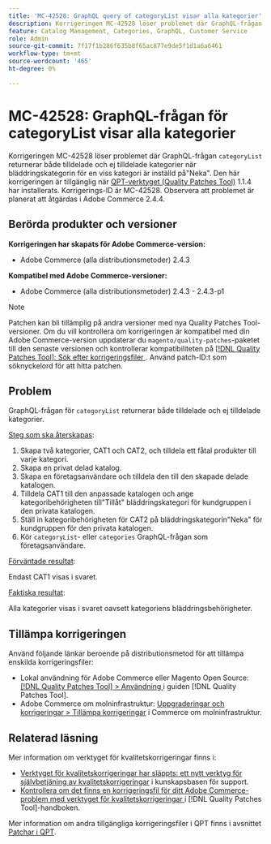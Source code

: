 ```yaml
---
title: 'MC-42528: GraphQL query of categoryList visar alla kategorier'
description: Korrigeringen MC-42528 löser problemet där GraphQL-frågan för categoryList returnerar både tilldelade och ej tilldelade kategorier när bläddringskategorin för en viss kategori är inställd på Neka. Den här korrigeringen är tillgänglig när [QPT-verktyget (Quality Patches Tool)](https://experienceleague.adobe.com/en/docs/commerce-knowledge-base/kb/announcements/commerce-announcements/magento-quality-patches-released-new-tool-to-self-serve-quality-patches) 1.1.4 är installerat. Korrigerings-ID är MC-42528. Observera att problemet är planerat att åtgärdas i Adobe Commerce 2.4.4.
feature: Catalog Management, Categories, GraphQL, Customer Service
role: Admin
source-git-commit: 7f17f1b286f635b8f65ac877e9de5f1d1a6a6461
workflow-type: tm+mt
source-wordcount: '465'
ht-degree: 0%

---
```


# MC-42528: GraphQL-frågan för categoryList visar alla kategorier

Korrigeringen MC-42528 löser problemet där GraphQL-frågan `categoryList` returnerar både tilldelade och ej tilldelade kategorier när bläddringskategorin för en viss kategori är inställd på&quot;Neka&quot;. Den här korrigeringen är tillgänglig när [QPT-verktyget (Quality Patches Tool)](https://experienceleague.adobe.com/en/docs/commerce-knowledge-base/kb/announcements/commerce-announcements/magento-quality-patches-released-new-tool-to-self-serve-quality-patches) 1.1.4 har installerats. Korrigerings-ID är MC-42528. Observera att problemet är planerat att åtgärdas i Adobe Commerce 2.4.4.

## Berörda produkter och versioner

**Korrigeringen har skapats för Adobe Commerce-version:**

* Adobe Commerce (alla distributionsmetoder) 2.4.3

**Kompatibel med Adobe Commerce-versioner:**

* Adobe Commerce (alla distributionsmetoder) 2.4.3 - 2.4.3-p1

>[!NOTE]
>
>Patchen kan bli tillämplig på andra versioner med nya Quality Patches Tool-versioner. Om du vill kontrollera om korrigeringen är kompatibel med din Adobe Commerce-version uppdaterar du `magento/quality-patches`-paketet till den senaste versionen och kontrollerar kompatibiliteten på [[!DNL Quality Patches Tool]: Sök efter korrigeringsfiler ](https://experienceleague.adobe.com/en/docs/commerce-knowledge-base/kb/announcements/commerce-announcements/magento-quality-patches-released-new-tool-to-self-serve-quality-patches). Använd patch-ID:t som söknyckelord för att hitta patchen.

## Problem

GraphQL-frågan för `categoryList` returnerar både tilldelade och ej tilldelade kategorier.

<u>Steg som ska återskapas</u>:

1. Skapa två kategorier, CAT1 och CAT2, och tilldela ett fåtal produkter till varje kategori.
1. Skapa en privat delad katalog.
1. Skapa en företagsanvändare och tilldela den till den skapade delade katalogen.
1. Tilldela CAT1 till den anpassade katalogen och ange kategoribehörigheten till&quot;Tillåt&quot; bläddringskategori för kundgruppen i den privata katalogen.
1. Ställ in kategoribehörigheten för CAT2 på bläddringskategorin&quot;Neka&quot; för kundgruppen för den privata katalogen.
1. Kör `categoryList`- eller `categories` GraphQL-frågan som företagsanvändare.

<u>Förväntade resultat</u>:

Endast CAT1 visas i svaret.

<u>Faktiska resultat</u>:

Alla kategorier visas i svaret oavsett kategoriens bläddringsbehörigheter.

## Tillämpa korrigeringen

Använd följande länkar beroende på distributionsmetod för att tillämpa enskilda korrigeringsfiler:

* Lokal användning för Adobe Commerce eller Magento Open Source: [[!DNL Quality Patches Tool] > Användning ](/help/tools/quality-patches-tool/usage.md) i guiden [!DNL Quality Patches Tool].
* Adobe Commerce om molninfrastruktur: [Uppgraderingar och korrigeringar > Tillämpa korrigeringar](https://experienceleague.adobe.com/docs/commerce-cloud-service/user-guide/develop/upgrade/apply-patches.html) i Commerce om molninfrastruktur.

## Relaterad läsning

Mer information om verktyget för kvalitetskorrigeringar finns i:

* [Verktyget för kvalitetskorrigeringar har släppts: ett nytt verktyg för självbetjäning av kvalitetskorrigeringar](https://experienceleague.adobe.com/en/docs/commerce-knowledge-base/kb/announcements/commerce-announcements/magento-quality-patches-released-new-tool-to-self-serve-quality-patches) i kunskapsbasen för support.
* [Kontrollera om det finns en korrigeringsfil för ditt Adobe Commerce-problem med verktyget för kvalitetskorrigeringar ](/help/tools/quality-patches-tool/patches-available-in-qpt/check-patch-for-magento-issue-with-magento-quality-patches.md) i [!DNL Quality Patches Tool]-handboken.

Mer information om andra tillgängliga korrigeringsfiler i QPT finns i avsnittet [Patchar i QPT](https://support.magento.com/hc/en-us/sections/360010506631-Patches-available-in-MQP-tool-).
